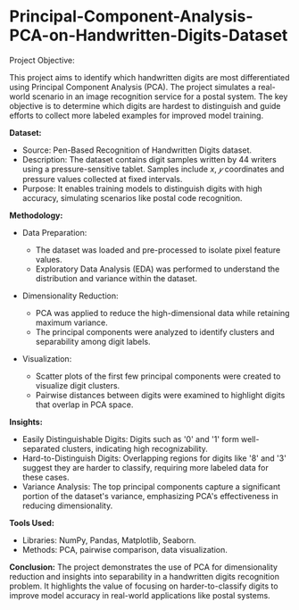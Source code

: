 # Principal-Component-Analysis-PCA-on-Handwritten-Digits-Dataset

Project Objective:

This project aims to identify which handwritten digits are most differentiated using Principal Component Analysis (PCA). The project simulates a real-world scenario in an image recognition service for a postal system. The key objective is to determine which digits are hardest to distinguish and guide efforts to collect more labeled examples for improved model training.

**Dataset:**

- Source: Pen-Based Recognition of Handwritten Digits dataset.
- Description: The dataset contains digit samples written by 44 writers using a pressure-sensitive tablet. Samples include $x$, $𝑦$ coordinates and pressure values collected at fixed intervals.
- Purpose: It enables training models to distinguish digits with high accuracy, simulating scenarios like postal code recognition.

**Methodology:**

- Data Preparation:
  
  - The dataset was loaded and pre-processed to isolate pixel feature values.
  - Exploratory Data Analysis (EDA) was performed to understand the distribution and variance within the dataset.

- Dimensionality Reduction:

  - PCA was applied to reduce the high-dimensional data while retaining maximum variance.
  - The principal components were analyzed to identify clusters and separability among digit labels.

- Visualization:

  - Scatter plots of the first few principal components were created to visualize digit clusters.
  - Pairwise distances between digits were examined to highlight digits that overlap in PCA space.

**Insights:**

- Easily Distinguishable Digits: Digits such as '0' and '1' form well-separated clusters, indicating high recognizability.
- Hard-to-Distinguish Digits: Overlapping regions for digits like '8' and '3' suggest they are harder to classify, requiring more labeled data for these cases.
- Variance Analysis: The top principal components capture a significant portion of the dataset's variance, emphasizing PCA's effectiveness in reducing dimensionality.

**Tools Used:**
- Libraries: NumPy, Pandas, Matplotlib, Seaborn.
- Methods: PCA, pairwise comparison, data visualization.

**Conclusion:**
The project demonstrates the use of PCA for dimensionality reduction and insights into separability in a handwritten digits recognition problem. It highlights the value of focusing on harder-to-classify digits to improve model accuracy in real-world applications like postal systems.
